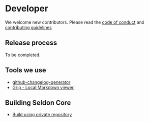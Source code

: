 # Developer

We welcome new contributors. Please read the [code of conduct](https://github.com/SeldonIO/seldon-core/blob/master/CODE_OF_CONDUCT.md) and [contributing guidelines](https://github.com/SeldonIO/seldon-core/blob/master/CONTRIBUTING.md)

## Release process

To be completed.

## Tools we use

 - [github-changelog-generator](https://github.com/skywinder/github-changelog-generator)
 - [Grip - Local Markdown viewer](https://github.com/joeyespo/grip)

## Building Seldon Core

* [Build using private repository](build-using-private-repo.md)

